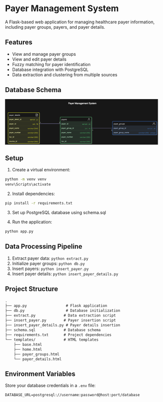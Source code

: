 # Payer Management System

A Flask-based web application for managing healthcare payer information, including payer groups, payers, and payer details.

## Features

- View and manage payer groups
- View and edit payer details
- Fuzzy matching for payer identification
- Database integration with PostgreSQL
- Data extraction and clustering from multiple sources

## Database Schema

![Database ERD](erd.png)

## Setup

1. Create a virtual environment:
```bash
python -m venv venv
venv\Scripts\activate
```

2. Install dependencies:
```bash
pip install -r requirements.txt
```

3. Set up PostgreSQL database using schema.sql

4. Run the application:
```bash
python app.py
```

## Data Processing Pipeline

1. Extract payer data: `python extract.py`
2. Initialize payer groups: `python db.py`
3. Insert payers: `python insert_payer.py`
4. Insert payer details: `python insert_payer_details.py`

## Project Structure

```
.
├── app.py                  # Flask application
├── db.py                   # Database initialization
├── extract.py             # Data extraction script
├── insert_payer.py        # Payer insertion script
├── insert_payer_details.py # Payer details insertion
├── schema.sql             # Database schema
├── requirements.txt       # Project dependencies
└── templates/             # HTML templates
    ├── base.html
    ├── home.html
    ├── payer_groups.html
    └── payer_details.html
```

## Environment Variables

Store your database credentials in a `.env` file:
```
DATABASE_URL=postgresql://username:password@host:port/database
```